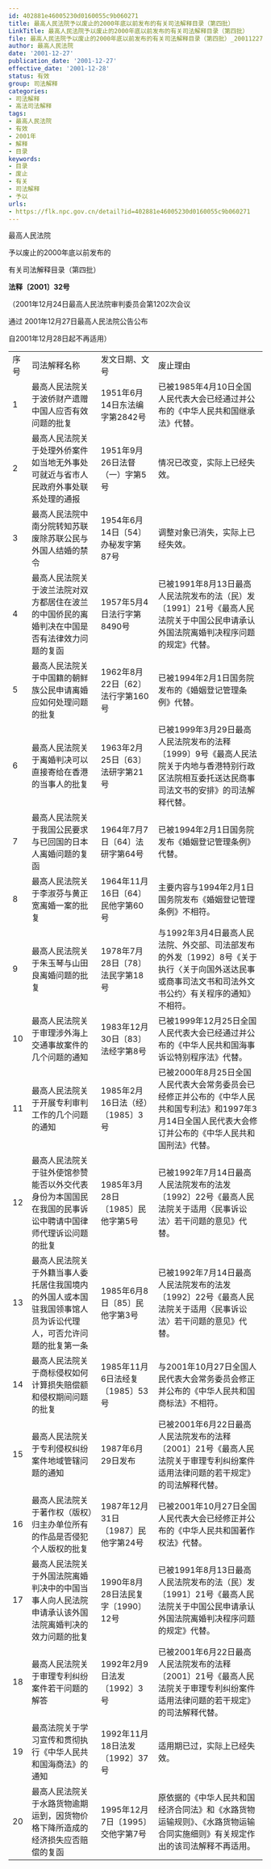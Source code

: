 ```yaml
---
id: 402881e46005230d0160055c9b060271
title: 最高人民法院予以废止的2000年底以前发布的有关司法解释目录（第四批）
LinkTitle: 最高人民法院予以废止的2000年底以前发布的有关司法解释目录（第四批）
file: 最高人民法院予以废止的2000年底以前发布的有关司法解释目录（第四批）_20011227_402881e46005230d0160055c9b060271.docx
author: 最高人民法院
date: '2001-12-27'
publication_date: '2001-12-27'
effective_date: '2001-12-28'
status: 有效
group: 司法解释
categories:
- 司法解释
- 高法司法解释
tags:
- 最高人民法院
- 有效
- 2001年
- 解释
- 目录
keywords:
- 目录
- 废止
- 有关
- 司法解释
- 予以
urls:
- https://flk.npc.gov.cn/detail?id=402881e46005230d0160055c9b060271
---
```


最高人民法院

予以废止的2000年底以前发布的

有关司法解释目录（第四批）

**法释〔2001〕32号**

（2001年12月24日最高人民法院审判委员会第1202次会议

通过 2001年12月27日最高人民法院公告公布

自2001年12月28日起不再适用）

|  |  |  |  |
| --- | --- | --- | --- |
| 序号 | 司法解释名称 | 发文日期、文号 | 废止理由 |
| 1 | 最高人民法院关于波侨财产遗赠中国人应否有效问题的批复 | 1951年6月14日东法编字第2842号 | 已被1985年4月10日全国人民代表大会已经通过并公布的《中华人民共和国继承法》代替。 |
| 2 | 最高人民法院关于处理外侨案件如当地无外事处可就近与省市人民政府外事处联系处理的通报 | 1951年9月26日法督（一）字第5号 | 情况已改变，实际上已经失效。 |
| 3 | 最高人民法院中南分院转知苏联废除苏联公民与外国人结婚的禁令 | 1954年6月14日〔54〕办秘发字第87号 | 调整对象已消失，实际上已经失效。 |
| 4 | 最高人民法院关于波兰法院对双方都居住在波兰的中国侨民的离婚判决在中国是否有法律效力问题的复函 | 1957年5月4日法行字第8490号 | 已被1991年8月13日最高人民法院发布的法（民）发〔1991〕21号《最高人民法院关于中国公民申请承认外国法院离婚判决程序问题的规定》代替。 |
| 5 | 最高人民法院关于中国籍的朝鲜族公民申请离婚应如何处理问题的批复 | 1962年8月22日〔62〕法行字第160号 | 已被1994年2月1日国务院发布的《婚姻登记管理条例》代替。 |
| 6 | 最高人民法院关于离婚判决可以直接寄给在香港的当事人的批复 | 1963年2月25日〔63〕法研字第21号 | 已被1999年3月29日最高人民法院发布的法释〔1999〕9号《最高人民法院关于内地与香港特别行政区法院相互委托送达民商事司法文书的安排》的司法解释代替。 |
| 7 | 最高人民法院关于我国公民要求与已回国的日本人离婚问题的复函 | 1964年7月7日〔64〕法研字第64号 | 已被1994年2月1日国务院发布《婚姻登记管理条例》代替。 |
| 8 | 最高人民法院关于李淑芬与黄正宽离婚一案的批复 | 1964年11月16日〔64〕民他字第60号 | 主要内容与1994年2月1日国务院发布《婚姻登记管理条例》不相符。 |
| 9 | 最高人民法院关于朱玉琴与山田良离婚问题的批复 | 1978年7月28日〔78〕法民字第18号 | 与1992年3月4日最高人民法院、外交部、司法部发布的外发〔1992〕8号《关于执行〈关于向国外送达民事或商事司法文书和司法外文书公约〉有关程序的通知》不相符。 |
| 10 | 最高人民法院关于审理涉外海上交通事故案件的几个问题的通知 | 1983年12月30日〔83〕法经字第8号 | 已被1999年12月25日全国人民代表大会已经通过并公布的《中华人民共和国海事诉讼特别程序法》代替。 |
| 11 | 最高人民法院关于开展专利审判工作的几个问题的通知 | 1985年2月16日法（经）〔1985〕3号 | 已被2000年8月25日全国人民代表大会常务委员会已经修正并公布的《中华人民共和国专利法》和1997年3月14日全国人民代表大会修订并公布的《中华人民共和国刑法》代替。 |
| 12 | 最高人民法院关于驻外使馆参赞能否以外交代表身份为本国国民在我国的民事诉讼中聘请中国律师代理诉讼问题的批复 | 1985年3月28日〔1985〕民他字第5号 | 已被1992年7月14日最高人民法院发布的法发〔1992〕22号《最高人民法院关于适用〈民事诉讼法〉若干问题的意见》代替。 |
| 13 | 最高人民法院关于外籍当事人委托居住我国境内的外国人或本国驻我国领事馆人员为诉讼代理人，可否允许问题的批复第一条 | 1985年6月8日〔85〕民他字第3号 | 已被1992年7月14日最高人民法院发布的法发〔1992〕22号《最高人民法院关于适用〈民事诉讼法〉若干问题的意见》代替。 |
| 14 | 最高人民法院关于商标侵权如何计算损失赔偿额和侵权期间问题的批复 | 1985年11月6日法经复〔1985〕53号 | 与2001年10月27日全国人民代表大会常务委员会修正并公布的《中华人民共和国商标法》不相符。 |
| 15 | 最高人民法院关于专利侵权纠纷案件地域管辖问题的通知 | 1987年6月29日发布 | 已被2001年6月22日最高人民法院发布的法释〔2001〕21号《最高人民法院关于审理专利纠纷案件适用法律问题的若干规定》的司法解释代替。 |
| 16 | 最高人民法院关于著作权（版权）归主办单位所有的作品是否侵犯个人版权的批复 | 1987年12月31日〔1987〕民他字第24号 | 已被2001年10月27日全国人民代表大会已经修正并公布的《中华人民共和国著作权法》代替。 |
| 17 | 最高人民法院关于外国法院离婚判决中的中国当事人向人民法院申请承认该外国法院离婚判决的效力问题的批复 | 1990年8月28日法民复字〔1990〕12号 | 已被1991年8月13日最高人民法院发布的法（民）发〔1991〕21号《最高人民法院关于中国公民申请承认外国法院离婚判决程序问题的规定》代替。 |
| 18 | 最高人民法院关于审理专利纠纷案件若干问题的解答 | 1992年2月9日法发〔1992〕3号 | 已被2001年6月22日最高人民法院发布的法释〔2001〕21号《最高人民法院关于审理专利纠纷案件适用法律问题的若干规定》的司法解释代替。 |
| 19 | 最高法院关于学习宣传和贯彻执行《中华人民共和国海商法》的通知 | 1992年11月18日法发〔1992〕37号 | 适用期已过，实际上已经失效。 |
| 20 | 最高人民法院关于水路货物逾期运到，因货物价格下降所造成的经济损失应否赔偿的复函 | 1995年12月7日〔1995〕交他字第7号 | 原依据的《中华人民共和国经济合同法》和《水路货物运输规则》、《水路货物运输合同实施细则》有关规定作出的该司法解释不再适用。 |
